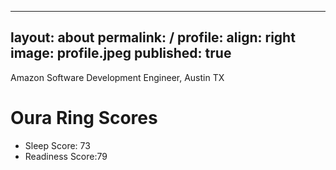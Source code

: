 
---
layout: about
permalink: /
profile:
  align: right
  image: profile.jpeg
published: true
---

Amazon Software Development Engineer, Austin TX

# Oura Ring Scores
- Sleep Score: 73
- Readiness Score:79 
